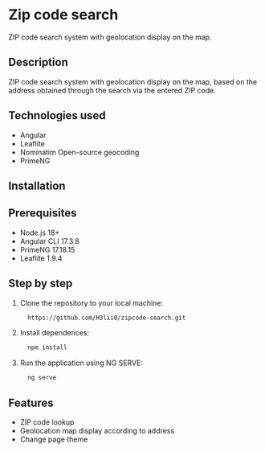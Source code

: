 # Zip code search

ZIP code search system with geolocation display on the map.

## Description

ZIP code search system with geolocation display on the map, based on the address obtained through the search via the entered ZIP code.

## Technologies used

- Angular
- Leaflite
- Nominatim Open-source geocoding
- PrimeNG
  
## Installation

## Prerequisites

- Node.js 18+
- Angular CLI 17.3.8
- PrimeNG 17.18.15
- Leaflite 1.9.4

## Step by step
  1. Clone the repository to your local machine:
      ```sh
        https://github.com/H3lii0/zipcode-search.git
      ```
  2. Install dependences:
      ```sh
        npm install
      ```     
  3. Run the application using NG SERVE:
     ```sh
       ng serve
     ```

## Features

- ZIP code lookup
- Geolocation map display according to address
- Change page theme



